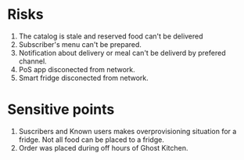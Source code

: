 # Risks 

1. The catalog is stale and reserved food can't be delivered 
2. Subscriber's menu can't be prepared. 
3. Notification about delivery or meal can't be deliverd by prefered channel. 
4. PoS app disconected from network. 
5. Smart fridge disconected from network. 


# Sensitive points 

1. Suscribers and Known users makes overprovisioning situation for a fridge. Not all food can be placed to a fridge. 
2. Order was placed during off hours of Ghost Kitchen. 
